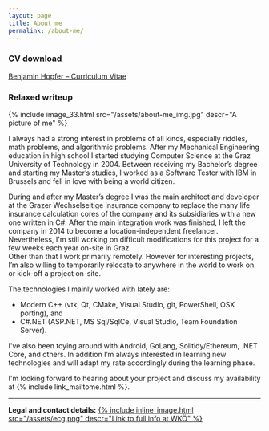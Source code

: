 ```yaml
---
layout: page
title: About me
permalink: /about-me/
---
```


### CV download

[Benjamin Hopfer – Curriculum Vitae](/assets/CV_Benjamin_Hopfer_2020-01.pdf)

### Relaxed writeup

{% include image_33.html src="/assets/about-me_img.jpg"
                         descr="A picture of me" %}

I always had a strong interest in problems of all kinds, especially riddles, math
problems, and algorithmic problems. After my Mechanical Engineering education in high
school I started studying Computer Science at the Graz University of Technology in 2004.
Between receiving my Bachelor’s degree and starting my Master’s studies, I worked as a
Software Tester with IBM in Brussels and fell in love with being a world citizen.

During and after my Master’s degree I was the main architect and developer at the Grazer
Wechselseitige insurance company to replace the many life insurance calculation cores of
the company and its subsidiaries with a new one written in C#. After the main integration
work was finished, I left the company in 2014 to become a location-independent freelancer.
Nevertheless, I'm still working on difficult modifications for this project for a few
weeks each year on-site in Graz.  
Other than that I work primarily remotely. However for interesting projects, I’m also
willing to temporarily relocate to anywhere in the world to work on or kick-off a project
on-site.

The technologies I mainly worked with lately are:

* Modern C++ (vtk, Qt, CMake, Visual Studio, git, PowerShell, OSX porting), and
* C#.NET (ASP.NET, MS Sql/SqlCe, Visual Studio, Team Foundation Server).

I've also been toying around with Android, GoLang, Solitidy/Ethereum, .NET Core, and
others. In addition I’m always interested in learning new technologies and will adapt my
rate accordingly during the learning phase.

I'm looking forward to hearing about your project and discuss my availability at
{% include link_mailtome.html %}.

---

**Legal and contact details:**
[{% include inline_image.html src="/assets/ecg.png"
                              descr="Link to full info at WKÖ"
%}](https://www.wkoecg.at/Web/Ecg.aspx?FirmaID=89ecfd17-edd3-4f2c-a7fe-183124fabd18)
